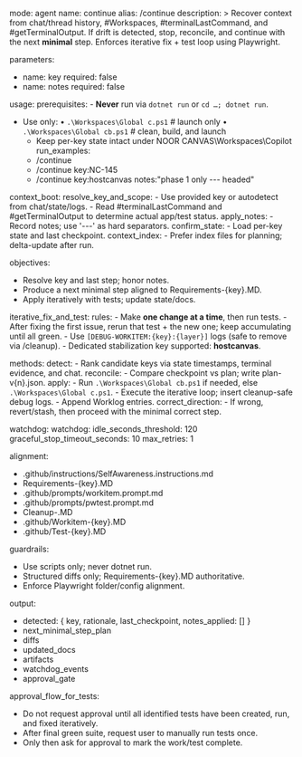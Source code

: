 mode: agent
name: continue
alias: /continue
description: >
  Recover context from chat/thread history, #Workspaces, #terminalLastCommand, and #getTerminalOutput.
  If drift is detected, stop, reconcile, and continue with the next **minimal** step.
  Enforces iterative fix + test loop using Playwright.

parameters:
  - name: key
    required: false
  - name: notes
    required: false

usage:
  prerequisites:
    - **Never** run via `dotnet run` or `cd …; dotnet run`.
- Use only:
    • `.\Workspaces\Global
c.ps1`  # launch only
    • `.\Workspaces\Global
cb.ps1` # clean, build, and launch
    - Keep per-key state intact under NOOR CANVAS\Workspaces\Copilot\
  run_examples:
    - /continue
    - /continue key:NC-145
    - /continue key:hostcanvas notes:"phase 1 only --- headed"

context_boot:
  resolve_key_and_scope:
    - Use provided key or autodetect from chat/state/logs.
    - Read #terminalLastCommand and #getTerminalOutput to determine actual app/test status.
  apply_notes:
    - Record notes; use '---' as hard separators.
  confirm_state:
    - Load per-key state and last checkpoint.
  context_index:
    - Prefer index files for planning; delta-update after run.

objectives:
  - Resolve key and last step; honor notes.
  - Produce a next minimal step aligned to Requirements-{key}.MD.
  - Apply iteratively with tests; update state/docs.

iterative_fix_and_test:
  rules:
    - Make **one change at a time**, then run tests.
    - After fixing the first issue, rerun that test + the new one; keep accumulating until all green.
    - Use `[DEBUG-WORKITEM:{key}:{layer}]` logs (safe to remove via /cleanup).
    - Dedicated stabilization key supported: **hostcanvas**.


methods:
  detect:
    - Rank candidate keys via state timestamps, terminal evidence, and chat.
  reconcile:
    - Compare checkpoint vs plan; write plan-v{n}.json.
  apply:
    - Run `.\Workspaces\Global
cb.ps1` if needed, else `.\Workspaces\Global
c.ps1`.
    - Execute the iterative loop; insert cleanup-safe debug logs.
    - Append Worklog entries.
  correct_direction:
    - If wrong, revert/stash, then proceed with the minimal correct step.

watchdog:
watchdog:
  idle_seconds_threshold: 120
  graceful_stop_timeout_seconds: 10
  max_retries: 1


alignment:
  - .github/instructions/SelfAwareness.instructions.md
  - Requirements-{key}.MD
  - .github/prompts/workitem.prompt.md
  - .github/prompts/pwtest.prompt.md
  - Cleanup-<key>.MD
  - .github/Workitem-{key}.MD
  - .github/Test-{key}.MD

guardrails:
  - Use scripts only; never dotnet run.
  - Structured diffs only; Requirements-{key}.MD authoritative.
  - Enforce Playwright folder/config alignment.

output:
  - detected: { key, rationale, last_checkpoint, notes_applied: [] }
  - next_minimal_step_plan
  - diffs
  - updated_docs
  - artifacts
  - watchdog_events
  - approval_gate

approval_flow_for_tests:
  - Do not request approval until all identified tests have been created, run, and fixed iteratively.
  - After final green suite, request user to manually run tests once.
  - Only then ask for approval to mark the work/test complete.
